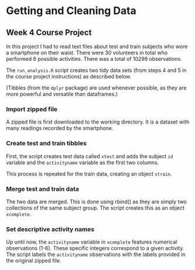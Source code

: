 # Getting and Cleaning Data
## Week 4 Course Project

In this project I had to read text files about test and train subjects who wore a smartphone on their waist. There were 30 volunteers in total who performed 6 possible activities. There was a total of 10299 observations.

The `run_analysis.R` script creates two tidy data sets (from steps 4 and 5 in the course project instructions) as described below.

(Tibbles (from the `dplyr` package) are used whenever possible, as they are more powerful and versatile than dataframes.)

### Import zipped file
A zipped file is first downloaded to the working directory. It is a dataset with many readings recorded by the smartphone.

### Create test and train tibbles
First, the script creates test data called `xtest` and adds the subject `id` variable and the `activityname` variable as the first two columns.  

This process is repeated for the train data, creating an object `xtrain`.

### Merge test and train data
The two data are merged. This is done using rbind() as they are simply two collections of the same subject group. The script creates this as an object `xcomplete`.

### Set descriptive activity names
Up until now, the `activityname` variable in `xcomplete` features numerical observations (1-6). These specific integers correspond to a given activity. The script labels the `activityname` observations with the labels provided in the original zipped file. 